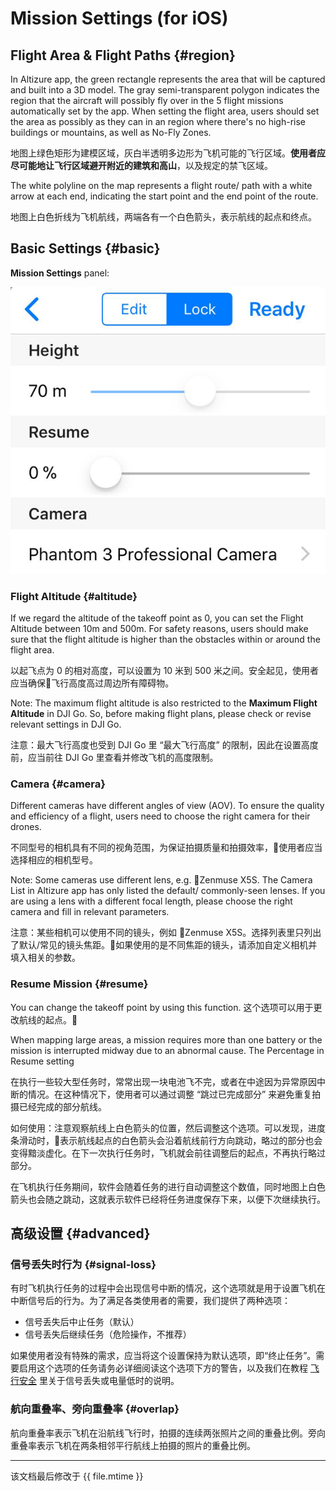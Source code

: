 # Mission Settings (for iOS)

## Flight Area & Flight Paths {#region}

In Altizure app, the green rectangle represents the area that will be captured and built into a 3D model. The gray semi-transparent polygon indicates the region that the aircraft will possibly fly over in the 5 flight missions automatically set by the app. When setting the flight area, users should set the area as possibly as they can in an region where there's no high-rise buildings or mountains, as well as No-Fly Zones. 

地图上绿色矩形为建模区域，灰白半透明多边形为飞机可能的飞行区域。**使用者应尽可能地让飞行区域避开附近的建筑和高山**，以及规定的禁飞区域。

The white polyline on the map represents a flight route/ path with a white arrow at each end, indicating the start point and the end point of the route.

地图上白色折线为飞机航线，两端各有一个白色箭头，表示航线的起点和终点。

## Basic Settings {#basic}

**Mission Settings** panel:

![Basic Settings Panel](../../assets/mission-settings-basic-ios-eng.png)

### Flight Altitude {#altitude}

If we regard the altitude of the takeoff point as 0, you can set the Flight Altitude between 10m and 500m. For safety reasons, users should make sure that the flight altitude is higher than the obstacles within or around the flight area.

以起飞点为 0 的相对高度，可以设置为 10 米到 500 米之间。安全起见，使用者应当确保飞行高度高过周边所有障碍物。

Note: The maximum flight altitude is also restricted to the **Maximum Flight Altitude** in DJI Go. So, before making flight plans, please check or revise relevant settings in DJI Go.

注意：最大飞行高度也受到 DJI Go 里 “最大飞行高度” 的限制，因此在设置高度前，应当前往 DJI Go 里查看并修改飞机的高度限制。

### Camera {#camera}

Different cameras have different angles of view (AOV). To ensure the quality and efficiency of a flight, users need to choose the right camera for their drones.

不同型号的相机具有不同的视角范围，为保证拍摄质量和拍摄效率，使用者应当选择相应的相机型号。

Note: Some cameras use different lens, e.g. Zenmuse X5S. The Camera List in Altizure app has only listed the default/ commonly-seen lenses. If you are using a lens with a different focal length, please choose the right camera and fill in relevant parameters.

注意：某些相机可以使用不同的镜头，例如 Zenmuse X5S。选择列表里只列出了默认/常见的镜头焦距。如果使用的是不同焦距的镜头，请添加自定义相机并填入相关的参数。

### Resume Mission {#resume}

You can change the takeoff point by using this function.
这个选项可以用于更改航线的起点。

When mapping large areas, a mission requires more than one battery or the mission is interrupted midway due to an abnormal cause.
The Percentage in Resume setting

在执行一些较大型任务时，常常出现一块电池飞不完，或者在中途因为异常原因中断的情况。在这种情况下，使用者可以通过调整 “跳过已完成部分” 来避免重复拍摄已经完成的部分航线。

如何使用：注意观察航线上白色箭头的位置，然后调整这个选项。可以发现，进度条滑动时，表示航线起点的白色箭头会沿着航线前行方向跳动，略过的部分也会变得黯淡虚化。在下一次执行任务时，飞机就会前往调整后的起点，不再执行略过部分。

在飞机执行任务期间，软件会随着任务的进行自动调整这个数值，同时地图上白色箭头也会随之跳动，这就表示软件已经将任务进度保存下来，以便下次继续执行。

## 高级设置 {#advanced}

### 信号丢失时行为 {#signal-loss}

有时飞机执行任务的过程中会出现信号中断的情况，这个选项就是用于设置飞机在中断信号后的行为。为了满足各类使用者的需要，我们提供了两种选项：

* 信号丢失后中止任务（默认）
* 信号丢失后继续任务（危险操作，不推荐）

如果使用者没有特殊的需求，应当将这个设置保持为默认选项，即“终止任务”。需要启用这个选项的任务请务必详细阅读这个选项下方的警告，以及我们在教程 [飞行安全](../faqs/safety.md) 里关于信号丢失或电量低时的说明。

### 航向重叠率、旁向重叠率 {#overlap}

航向重叠率表示飞机在沿航线飞行时，拍摄的连续两张照片之间的重叠比例。旁向重叠率表示飞机在两条相邻平行航线上拍摄的照片的重叠比例。

---

该文档最后修改于 {{ file.mtime }}
